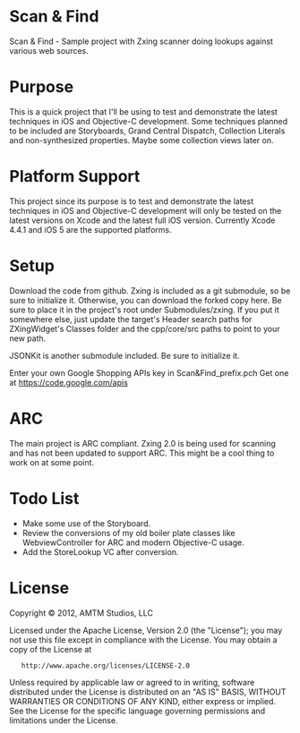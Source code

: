 Scan & Find
==============

Scan & Find - Sample project with Zxing scanner doing lookups against various web sources.

Purpose
==============
This is a quick project that I'll be using to test and demonstrate the latest techniques in iOS and Objective-C development. Some techniques planned to be included are Storyboards, Grand Central Dispatch, Collection Literals and non-synthesized properties. Maybe some collection views later on.

Platform Support
==============
This project since its purpose is to test and demonstrate the latest techniques in iOS and Objective-C development will only be tested on the latest versions on Xcode and the latest full iOS version. Currently Xcode 4.4.1 and iOS 5 are the supported platforms.

Setup
==============
Download the code from github. Zxing is included as a git submodule, so be sure to initialize it. Otherwise, you can download the forked copy here. Be sure to place it in the project's root under Submodules/zxing. If you put it somewhere else, just update the target's Header search paths for ZXingWidget's Classes folder and the cpp/core/src paths to point to your new path.

JSONKit is another submodule included. Be sure to initialize it.

Enter your own Google Shopping APIs key in Scan&Find_prefix.pch Get one at https://code.google.com/apis

ARC
==============
The main project is ARC compliant. Zxing 2.0 is being used for scanning and has not been updated to support ARC. This might be a cool thing to work on at some point.

Todo List
==============
- Make some use of the Storyboard.
- Review the conversions of my old boiler plate classes like WebviewController for ARC and modern Objective-C usage.
- Add the StoreLookup VC after conversion.

License
==============
Copyright © 2012, AMTM Studios, LLC

   Licensed under the Apache License, Version 2.0 (the "License");
   you may not use this file except in compliance with the License.
   You may obtain a copy of the License at

       http://www.apache.org/licenses/LICENSE-2.0

   Unless required by applicable law or agreed to in writing, software
   distributed under the License is distributed on an "AS IS" BASIS,
   WITHOUT WARRANTIES OR CONDITIONS OF ANY KIND, either express or implied.
   See the License for the specific language governing permissions and
   limitations under the License.